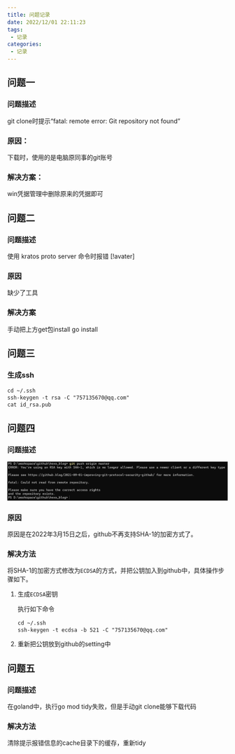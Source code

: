 ```yaml
---
title: 问题记录
date: 2022/12/01 22:11:23
tags: 
 - 记录
categories: 
 - 记录
---
```


## 问题一
### 问题描述
git clone时提示“fatal: remote error: Git repository not found”

### 原因：
下载时，使用的是电脑原同事的git账号

### 解决方案：
win凭据管理中删除原来的凭据即可

## 问题二

### 问题描述

使用 kratos proto server 命令时报错
[!avater]

### 原因
缺少了工具

### 解决方案
手动把上方get包install
go install

## 问题三
### 生成ssh

```shell
cd ~/.ssh
ssh-keygen -t rsa -C "757135670@qq.com"
cat id_rsa.pub
```



## 问题四

### 问题描述

![image-20230216100306598](../../image/%E9%97%AE%E9%A2%98/image-20230216100306598.png)

### 原因

原因是在2022年3月15日之后，github不再支持SHA-1的加密方式了。

### 解决方法

将SHA-1的加密方式修改为`ECDSA`的方式，并把公钥加入到github中，具体操作步骤如下。

1. 生成`ECDSA`密钥

   执行如下命令

   ```shell
   cd ~/.ssh
   ssh-keygen -t ecdsa -b 521 -C "757135670@qq.com"
   ```

2. 重新把公钥放到github的setting中



## 问题五

### 问题描述

在goland中，执行go mod tidy失败，但是手动git clone能够下载代码

### 解决方法

清除提示报错信息的cache目录下的缓存，重新tidy



